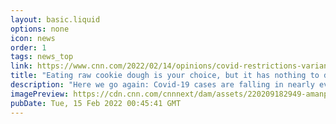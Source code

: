 ```yaml
---
layout: basic.liquid
options: none
icon: news
order: 1
tags: news_top
link: https://www.cnn.com/2022/02/14/opinions/covid-restrictions-variants-sepkowitz/index.html
title: "Eating raw cookie dough is your choice, but it has nothing to do with Covid precautions"
description: "Here we go again: Covid-19 cases are falling in nearly every state, spring is in the air and everyone is getting restless. Some have even gone so far as to let us know they are done with the pandemic or at least ready to move away from the problem."
imagePreview: https://cdn.cnn.com/cnnnext/dam/assets/220209182949-amanpour-masks-video-synd-2.jpg
pubDate: Tue, 15 Feb 2022 00:45:41 GMT
---
```

